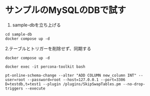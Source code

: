 # サンプルのMySQLのDBで試す

1. sample-dbを立ち上げる

```
cd sample-db
docker compose up -d
```

2.テーブルとトリガーを削除せず、同期する
```
docker compose up -d
```
```
docker exec -it percona-toolkit bash
```
```
pt-online-schema-change --alter "ADD COLUMN new_column INT" --user=root --password=root --host=127.0.0.1 --port=3306 D=testdb,t=test1 --plugin /plugins/SkipSwapTables.pm --no-drop-triggers --execute
```
